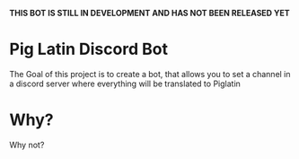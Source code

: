**THIS BOT IS STILL IN DEVELOPMENT AND HAS NOT BEEN RELEASED YET**

# Pig Latin Discord Bot
The Goal of this project is to create a bot, that allows you to set a channel in a discord server where everything will be translated to Piglatin

# Why?
Why not?
